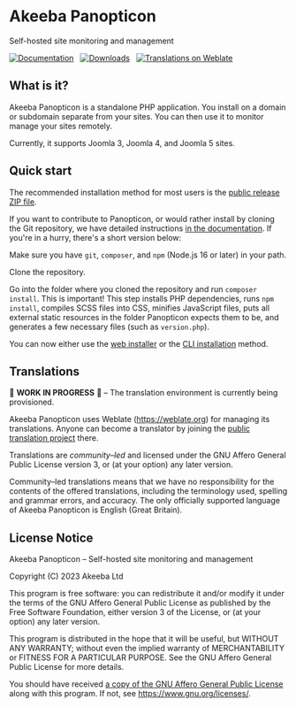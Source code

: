 # Akeeba Panopticon

Self-hosted site monitoring and management


[![Documentation](https://img.shields.io/badge/documentation-wiki-ffffff?labelColor=514f50&color=40b5b8)](https://github.com/akeeba/panopticon/wiki) &nbsp; [![Downloads](https://img.shields.io/github/downloads/akeeba/panopticon/total?labelColor=514f50&color=40b5b8)](https://github.com/akeeba/panopticon/releases) &nbsp; [![Translations on Weblate](https://img.shields.io/badge/Weblate-Translations-40b5b8?labelColor=514f50)](https://hosted.weblate.org/projects/akeeba-panopticon/)

## What is it?

Akeeba Panopticon is a standalone PHP application. You install on a domain or subdomain separate from your sites. You can then use it to monitor manage your sites remotely.

Currently, it supports Joomla 3, Joomla 4, and Joomla 5 sites.

## Quick start

The recommended installation method for most users is the [public release ZIP file](https://github.com/akeeba/panopticon/releases).

If you want to contribute to Panopticon, or would rather install by cloning the Git repository, we have detailed instructions [in the documentation](https://github.com/akeeba/panopticon/wiki/Install-from-Git). If you're in a hurry, there's a short version below:

Make sure you have `git`, `composer`, and `npm` (Node.js 16 or later) in your path.

Clone the repository.

Go into the folder where you cloned the repository and run `composer install`. This is important! This step installs PHP dependencies, runs `npm install`, compiles SCSS files into CSS, minifies JavaScript files, puts all external static resources in the folder Panopticon expects them to be, and generates a few necessary files (such as `version.php`).

You can now either use the [web installer](https://github.com/akeeba/panopticon/wiki/Install-Panopticon) or the [CLI installation](https://github.com/akeeba/panopticon/wiki/CLI-setup) method.

## Translations

🚧 **WORK IN PROGRESS** 🚧 – The translation environment is currently being provisioned.

Akeeba Panopticon uses Weblate (https://weblate.org) for managing its translations. Anyone can become a translator by joining the [public translation project](https://hosted.weblate.org/projects/akeeba-panopticon/) there. 

Translations are _community–led_ and licensed under the GNU Affero General Public License version 3, or (at your option) any later version.

Community–led translations means that we have no responsibility for the contents of the offered translations, including the terminology used, spelling and grammar errors, and accuracy. The only officially supported language of Akeeba Panopticon is English (Great Britain).

## License Notice

Akeeba Panopticon – Self-hosted site monitoring and management

Copyright (C) 2023  Akeeba Ltd

This program is free software: you can redistribute it and/or modify it under the terms of the GNU Affero General Public License as published by the Free Software Foundation, either version 3 of the License, or (at your option) any later version.

This program is distributed in the hope that it will be useful, but WITHOUT ANY WARRANTY; without even the implied warranty of MERCHANTABILITY or FITNESS FOR A PARTICULAR PURPOSE.  See the GNU Affero General Public License for more details.

You should have received [a copy of the GNU Affero General Public License](LICENSE.txt) along with this program.  If not, see <https://www.gnu.org/licenses/>.

